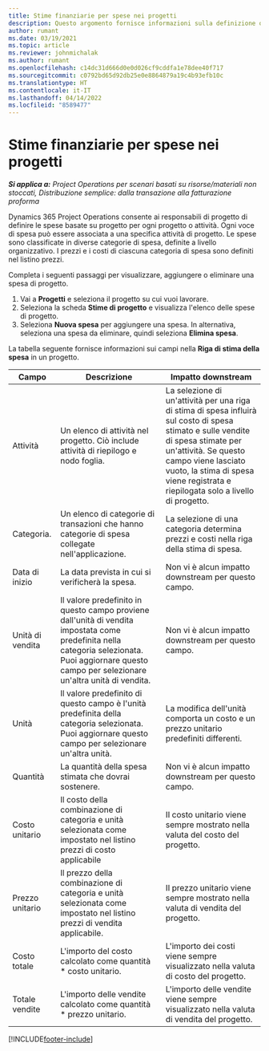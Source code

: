 ```yaml
---
title: Stime finanziarie per spese nei progetti
description: Questo argomento fornisce informazioni sulla definizione o sulla stima delle spese basate sul progetto.
author: rumant
ms.date: 03/19/2021
ms.topic: article
ms.reviewer: johnmichalak
ms.author: rumant
ms.openlocfilehash: c14dc31d666d0e0d026cf9cddfa1e78dee40f717
ms.sourcegitcommit: c0792bd65d92db25e0e8864879a19c4b93efb10c
ms.translationtype: HT
ms.contentlocale: it-IT
ms.lasthandoff: 04/14/2022
ms.locfileid: "8589477"
---
```

# <a name="financial-estimates-for-expenses-on-projects"></a>Stime finanziarie per spese nei progetti
_**Si applica a:** Project Operations per scenari basati su risorse/materiali non stoccati, Distribuzione semplice: dalla transazione alla fatturazione proforma_

Dynamics 365 Project Operations consente ai responsabili di progetto di definire le spese basate su progetto per ogni progetto o attività. Ogni voce di spesa può essere associata a una specifica attività di progetto. Le spese sono classificate in diverse categorie di spesa, definite a livello organizzativo. I prezzi e i costi di ciascuna categoria di spesa sono definiti nel listino prezzi. 

Completa i seguenti passaggi per visualizzare, aggiungere o eliminare una spesa di progetto.

1. Vai a **Progetti** e seleziona il progetto su cui vuoi lavorare.
2. Seleziona la scheda **Stime di progetto** e visualizza l'elenco delle spese di progetto.
3. Seleziona **Nuova spesa** per aggiungere una spesa. In alternativa, seleziona una spesa da eliminare, quindi seleziona **Elimina spesa**.

La tabella seguente fornisce informazioni sui campi nella **Riga di stima della spesa** in un progetto. 

| **Campo** | **Descrizione** | **Impatto downstream** |
| --- | --- | --- |
| Attività | Un elenco di attività nel progetto. Ciò include attività di riepilogo e nodo foglia. | La selezione di un'attività per una riga di stima di spesa influirà sul costo di spesa stimato e sulle vendite di spesa stimate per un'attività. Se questo campo viene lasciato vuoto, la stima di spesa viene registrata e riepilogata solo a livello di progetto. |
| Categoria. | Un elenco di categorie di transazioni che hanno categorie di spesa collegate nell'applicazione. | La selezione di una categoria determina prezzi e costi nella riga della stima di spesa. |
| Data di inizio | La data prevista in cui si verificherà la spesa. | Non vi è alcun impatto downstream per questo campo. |
| Unità di vendita | Il valore predefinito in questo campo proviene dall'unità di vendita impostata come predefinita nella categoria selezionata. Puoi aggiornare questo campo per selezionare un'altra unità di vendita. | Non vi è alcun impatto downstream per questo campo. |
| Unità | Il valore predefinito di questo campo è l'unità predefinita della categoria selezionata. Puoi aggiornare questo campo per selezionare un'altra unità. | La modifica dell'unità comporta un costo e un prezzo unitario predefiniti differenti. |
| Quantità | La quantità della spesa stimata che dovrai sostenere. | Non vi è alcun impatto downstream per questo campo. |
| Costo unitario | Il costo della combinazione di categoria e unità selezionata come impostato nel listino prezzi di costo applicabile | Il costo unitario viene sempre mostrato nella valuta del costo del progetto. |
| Prezzo unitario | Il prezzo della combinazione di categoria e unità selezionata come impostato nel listino prezzi di vendita applicabile. | Il prezzo unitario viene sempre mostrato nella valuta di vendita del progetto. |
| Costo totale | L'importo del costo calcolato come quantità \* costo unitario.| L'importo dei costi viene sempre visualizzato nella valuta di costo del progetto. |
| Totale vendite | L'importo delle vendite calcolato come quantità \* prezzo unitario. | L'importo delle vendite viene sempre visualizzato nella valuta di vendita del progetto. |


[!INCLUDE[footer-include](../includes/footer-banner.md)]
